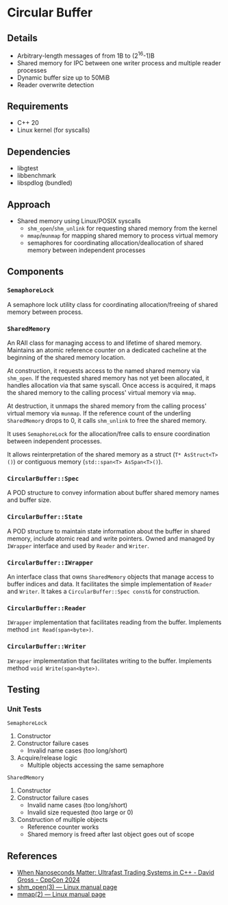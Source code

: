 # Circular Buffer

## Details
- Arbitrary-length messages of from 1B to (2<sup>16</sup>-1)B
- Shared memory for IPC between one writer process and multiple reader processes
- Dynamic buffer size up to 50MiB
- Reader overwrite detection

## Requirements
- C++ 20
- Linux kernel (for syscalls)

## Dependencies
- libgtest
- libbenchmark
- libspdlog (bundled)

## Approach
- Shared memory using Linux/POSIX syscalls
    - `shm_open`/`shm_unlink` for requesting shared memory from the kernel
    - `mmap`/`munmap` for mapping shared memory to process virtual memory
    - semaphores for coordinating allocation/deallocation of shared memory between independent processes

## Components

### `SemaphoreLock`
A semaphore lock utility class for coordinating allocation/freeing of shared memory between process.

### `SharedMemory`
An RAII class for managing access to and lifetime of shared memory. Maintains an atomic reference counter on a dedicated cacheline at the beginning of the shared memory location.

At construction, it requests access to the named shared memory via `shm_open`. If the requested shared memory has not yet been allocated, it handles allocation via that same syscall. Once access is acquired, it maps the shared memory to the calling process' virtual memory via `mmap`.

At destruction, it unmaps the shared memory from the calling process' virtual memory via `munmap`. If the reference count of the underling `SharedMemory` drops to 0, it calls `shm_unlink` to free the shared memory.

It uses `SemaphoreLock` for the allocation/free calls to ensure coordination between independent processes.

It allows reinterpretation of the shared memory as a struct (`T* AsStruct<T>()`) or contiguous memory (`std::span<T> AsSpan<T>()`).

### `CircularBuffer::Spec`
A POD structure to convey information about buffer shared memory names and buffer size.

### `CircularBuffer::State`
A POD structure to maintain state information about the buffer in shared memory, include atomic read and write pointers. Owned and managed by `IWrapper` interface and used by `Reader` and `Writer`.

### `CircularBuffer::IWrapper`
An interface class that owns `SharedMemory` objects that manage access to buffer indices and data. It facilitates the simple implementation of `Reader` and `Writer`. It takes a `CircularBuffer::Spec const&` for construction.

### `CircularBuffer::Reader`
`IWrapper` implementation that facilitates reading from the buffer. Implements method `int Read(span<byte>)`.

### `CircularBuffer::Writer`
`IWrapper` implementation that facilitates writing to the buffer. Implements method `void Write(span<byte>)`.

## Testing

### Unit Tests
`SemaphoreLock`
1. Constructor
2. Constructor failure cases
    - Invalid name cases (too long/short)
3. Acquire/release logic
    - Multiple objects accessing the same semaphore

`SharedMemory`
1. Constructor
2. Constructor failure cases
    - Invalid name cases (too long/short)
    - Invalid size requested (too large or 0)
3. Construction of multiple objects
    - Reference counter works
    - Shared memory is freed after last object goes out of scope

## References
- [When Nanoseconds Matter: Ultrafast Trading Systems in C++ - David Gross - CppCon 2024](https://www.youtube.com/watch?v=sX2nF1fW7kI)
- [shm_open(3) — Linux manual page](https://man7.org/linux/man-pages/man3/shm_open.3.html)
- [mmap(2) — Linux manual page](https://man7.org/linux/man-pages/man2/mmap.2.html)